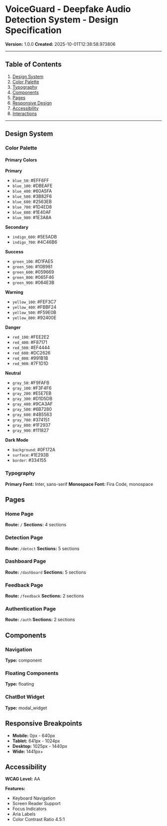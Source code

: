 # VoiceGuard - Deepfake Audio Detection System - Design Specification

**Version:** 1.0.0
**Created:** 2025-10-01T12:38:58.973806

---

## Table of Contents
1. [Design System](#design-system)
2. [Color Palette](#color-palette)
3. [Typography](#typography)
4. [Components](#components)
5. [Pages](#pages)
6. [Responsive Design](#responsive-design)
7. [Accessibility](#accessibility)
8. [Interactions](#interactions)

---

## Design System

### Color Palette

#### Primary Colors

**Primary**
- `blue_50`: #EFF6FF
- `blue_100`: #DBEAFE
- `blue_400`: #60A5FA
- `blue_500`: #3B82F6
- `blue_600`: #2563EB
- `blue_700`: #1D4ED8
- `blue_800`: #1E40AF
- `blue_900`: #1E3A8A

**Secondary**
- `indigo_600`: #5E5ADB
- `indigo_700`: #4C46B6

**Success**
- `green_100`: #D1FAE5
- `green_500`: #10B981
- `green_600`: #059669
- `green_800`: #065F46
- `green_900`: #064E3B

**Warning**
- `yellow_100`: #FEF3C7
- `yellow_400`: #FBBF24
- `yellow_500`: #F59E0B
- `yellow_800`: #92400E

**Danger**
- `red_100`: #FEE2E2
- `red_400`: #F87171
- `red_500`: #EF4444
- `red_600`: #DC2626
- `red_800`: #991B1B
- `red_900`: #7F1D1D

**Neutral**
- `gray_50`: #F9FAFB
- `gray_100`: #F3F4F6
- `gray_200`: #E5E7EB
- `gray_300`: #D1D5DB
- `gray_400`: #9CA3AF
- `gray_500`: #6B7280
- `gray_600`: #4B5563
- `gray_700`: #374151
- `gray_800`: #1F2937
- `gray_900`: #111827

**Dark Mode**
- `background`: #0F172A
- `surface`: #1E293B
- `border`: #334155

### Typography

**Primary Font:** Inter, sans-serif
**Monospace Font:** Fira Code, monospace


## Pages

### Home Page
**Route:** `/`
**Sections:** 4 sections

### Detection Page
**Route:** `/detect`
**Sections:** 5 sections

### Dashboard Page
**Route:** `/dashboard`
**Sections:** 5 sections

### Feedback Page
**Route:** `/feedback`
**Sections:** 2 sections

### Authentication Page
**Route:** `/auth`
**Sections:** 2 sections


## Components

### Navigation
**Type:** component

### Floating Components
**Type:** floating

### ChatBot Widget
**Type:** modal_widget


## Responsive Breakpoints

- **Mobile:** 0px - 640px
- **Tablet:** 641px - 1024px
- **Desktop:** 1025px - 1440px
- **Wide:** 1441px+

## Accessibility

**WCAG Level:** AA

**Features:**
- Keyboard Navigation
- Screen Reader Support
- Focus Indicators
- Aria Labels
- Color Contrast Ratio 4.5:1
